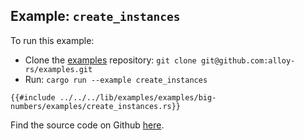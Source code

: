 ## Example: `create_instances`

To run this example:

- Clone the [examples](https://github.com/alloy-rs/examples) repository: `git clone git@github.com:alloy-rs/examples.git`
- Run: `cargo run --example create_instances`

```rust,ignore
{{#include ../../../lib/examples/examples/big-numbers/examples/create_instances.rs}}
```

Find the source code on Github [here](https://github.com/alloy-rs/examples/tree/main/examples/big-numbers/examples/create_instances.rs).
